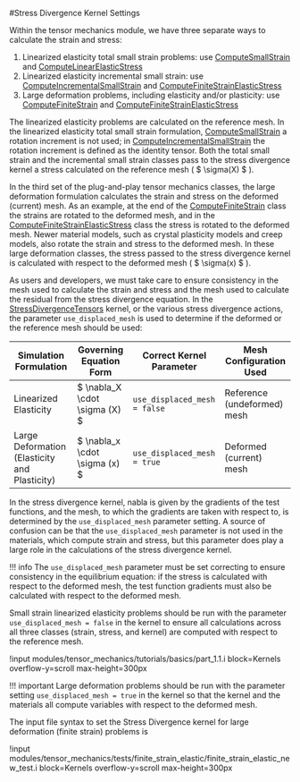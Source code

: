 #Stress Divergence Kernel Settings

Within the tensor mechanics module, we have three separate ways to calculate the strain and stress:

1. Linearized elasticity total small strain problems: use [ComputeSmallStrain](auto::/Materials/ComputeSmallStrain) and [ComputeLinearElasticStress](auto::/Materials/ComputeLinearElasticStress)
2. Linearized elasticity incremental small strain: use [ComputeIncrementalSmallStrain](auto::/Materials/ComputeIncrementalSmallStrain) and [ComputeFiniteStrainElasticStress](auto::/Materials/ComputeFiniteStrainElasticStress)
3. Large deformation problems, including elasticity and/or plasticity: use [ComputeFiniteStrain](auto::/Materials/ComputeFiniteStrain) and [ComputeFiniteStrainElasticStress](auto::/Materials/ComputeFiniteStrainElasticStress)

The linearized elasticity problems are calculated on the reference mesh.  In the linearized elasticity total small strain formulation, [ComputeSmallStrain](auto::/Materials/ComputeSmallStrain) a rotation increment is not used; in [ComputeIncrementalSmallStrain](auto::/Materials/ComputeIncrementalSmallStrain) the rotation increment is defined as the identity tensor.  Both the total small strain and the incremental small strain classes pass to the stress divergence kernel a stress calculated on the reference mesh ( $ \sigma(X) $ ).

In the third set of the plug-and-play tensor mechanics classes, the large deformation formulation calculates the strain and stress on the deformed (current) mesh.  As an example, at the end of the [ComputeFiniteStrain](auto::/Materials/ComputeFiniteStrain) class the strains are rotated to the deformed mesh, and in the [ComputeFiniteStrainElasticStress](auto::/Materials/ComputeFiniteStrainElasticStress) class the stress is rotated to the deformed mesh.  Newer material models, such as crystal plasticity models and creep models, also rotate the strain and stress to the deformed mesh.  In these large deformation classes, the stress passed to the stress divergence kernel is calculated with respect to the deformed mesh ( $ \sigma(x) $ ).

As users and developers, we must take care to ensure consistency in the mesh used to calculate the strain and stress and the mesh used to calculate the residual from the stress divergence equation.  In the [StressDivergenceTensors](auto::/Kernels/StressDivergenceTensors) kernel, or the various stress divergence actions, the parameter `use_displaced_mesh` is used to determine if the deformed or the reference mesh should be used:

| Simulation Formulation | Governing Equation Form  | Correct Kernel Parameter | Mesh Configuration Used |
| - | - | - | - |
| Linearized Elasticity | $ \nabla_X \cdot \sigma (X) $ | `use_displaced_mesh = false` | Reference (undeformed) mesh |
| Large Deformation (Elasticity and Plasticity) | $ \nabla_x \cdot \sigma (x) $ | `use_displaced_mesh = true ` | Deformed (current) mesh |

In the stress divergence kernel, nabla is given by the gradients of the test functions, and the mesh, to which the gradients are taken with respect to, is determined by the `use_displaced_mesh` parameter setting.  A source of confusion can be that the `use_displaced_mesh` parameter is not used in the materials, which compute strain and stress, but this parameter does play a large role in the calculations of the stress divergence kernel.

!!! info
    The `use_displaced_mesh` parameter must be set correcting to ensure consistency in the equilibrium equation:  if the stress is calculated with respect to the deformed mesh, the test function gradients must also be calculated with respect to the deformed mesh.

Small strain linearized elasticity problems should be run with the parameter `use_displaced_mesh = false` in the kernel to ensure all calculations across all three classes (strain, stress, and kernel) are computed with respect to the reference mesh.

!input modules/tensor_mechanics/tutorials/basics/part_1.1.i block=Kernels overflow-y=scroll max-height=300px

!!! important
    Large deformation problems should be run with the parameter setting `use_displaced_mesh = true` in the kernel so that the kernel and the materials all compute variables with respect to the deformed mesh.

The input file syntax to set the Stress Divergence kernel for large deformation (finite strain) problems is

!input modules/tensor_mechanics/tests/finite_strain_elastic/finite_strain_elastic_new_test.i block=Kernels overflow-y=scroll max-height=300px
